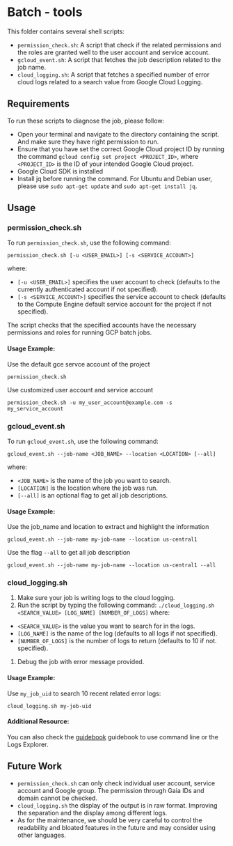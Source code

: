 # Batch - tools

This folder contains several shell scripts:

-   `permission_check.sh`: A script that check if the related permissions and
    the roles are granted well to the user account and service account.
-   `gcloud_event.sh`: A script that fetches the job description related to the
    job name.
-   `cloud_logging.sh`: A script that fetches a specified number of error cloud
    logs related to a search value from Google Cloud Logging.

## Requirements

To run these scripts to diagnose the job, please follow:

-   Open your terminal and navigate to the directory containing the script. And
    make sure they have right permission to run.
-   Ensure that you have set the correct Google Cloud project ID by running the
    command `gcloud config set project <PROJECT_ID>`, where `<PROJECT_ID>` is
    the ID of your intended Google Cloud project.
-   Google Cloud SDK is installed
-   Install jq before running the command. For Ubuntu and Debian user, please
    use `sudo apt-get update` and `sudo apt-get install jq`.

## Usage

### permission_check.sh

To run `permission_check.sh`, use the following command:

`permission_check.sh [-u <USER_EMAIL>] [-s <SERVICE_ACCOUNT>]`

where:

-   `[-u <USER_EMAIL>]` specifies the user account to check (defaults to the
    currently authenticated account if not specified).
-   `[-s <SERVICE_ACCOUNT>]` specifies the service account to check (defaults to
    the Compute Engine default service account for the project if not
    specified).

The script checks that the specified accounts have the necessary permissions and
roles for running GCP batch jobs.

#### Usage Example:

Use the default gce servce account of the project

`permission_check.sh`

Use customized user account and service account

`permission_check.sh -u my_user_account@example.com -s my_service_account`

### gcloud_event.sh

To run `gcloud_event.sh`, use the following command:

`gcloud_event.sh --job-name <JOB_NAME> --location <LOCATION> [--all]`

where:

-   `<JOB_NAME>` is the name of the job you want to search.
-   `[LOCATION]` is the location where the job was run.
-   `[--all]` is an optional flag to get all job descriptions.

#### Usage Example:

Use the job_name and location to extract and highlight the information

`gcloud_event.sh --job-name my-job-name --location us-central1`

Use the flag `--all` to get all job description

`gcloud_event.sh --job-name my-job-name --location us-central1 --all`

### cloud_logging.sh

1.  Make sure your job is writing logs to the cloud logging.
2.  Run the script by typing the following command: `./cloud_logging.sh
    <SEARCH_VALUE> [LOG_NAME] [NUMBER_OF_LOGS]` where:

-   `<SEARCH_VALUE>` is the value you want to search for in the logs.
-   `[LOG_NAME]` is the name of the log (defaults to all logs if not specified).
-   `[NUMBER_OF_LOGS]` is the number of logs to return (defaults to 10 if not.
    specified).

1.  Debug the job with error message provided.

#### Usage Example:

Use `my_job_uid` to search 10 recent related error logs:

`cloud_logging.sh my-job-uid`

#### Additional Resource:

You can also check the
[guidebook](https://cloud.google.com/logging/docs/view/logs-explorer-interface)
guidebook to use command line or the Logs Explorer.

## Future Work

-   `permission_check.sh` can only check individual user account, service
    account and Google group. The permission through Gaia IDs and domain cannot
    be checked.
-   `cloud_logging.sh` the display of the output is in raw format. Improving the
    separation and the display among different logs.
-   As for the maintenance, we should be very careful to control the
    readability and bloated features in the future and may consider using
    other languages.